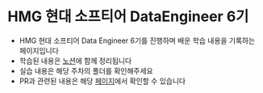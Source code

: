 # HMG 현대 소프티어 DataEngineer 6기
- HMG 현대 소프티어 Data Engineer 6기를 진행하며 배운 학습 내용을 기록하는 페이지입니다
- 학습된 내용은 [노션](https://www.notion.so/6-Data-Engineer-229de8aa979e806097a6e314e0aab43b)에 함께 정리됩니다
- 실습 내용은 해당 주차의 폴더를 확인해주세요
- PR과 관련된 내용은 해당 [페이지](https://github.com/PGHee/data_engineering_course_materials/tree/main)에서 확인할 수 있습니다
